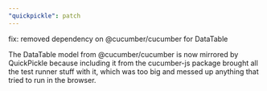 ```yaml
---
"quickpickle": patch
---
```


fix: removed dependency on @cucumber/cucumber for DataTable

The DataTable model from @cucumber/cucumber is now mirrored by
QuickPickle because including it from the cucumber-js package
brought all the test runner stuff with it, which was too big
and messed up anything that tried to run in the browser.

